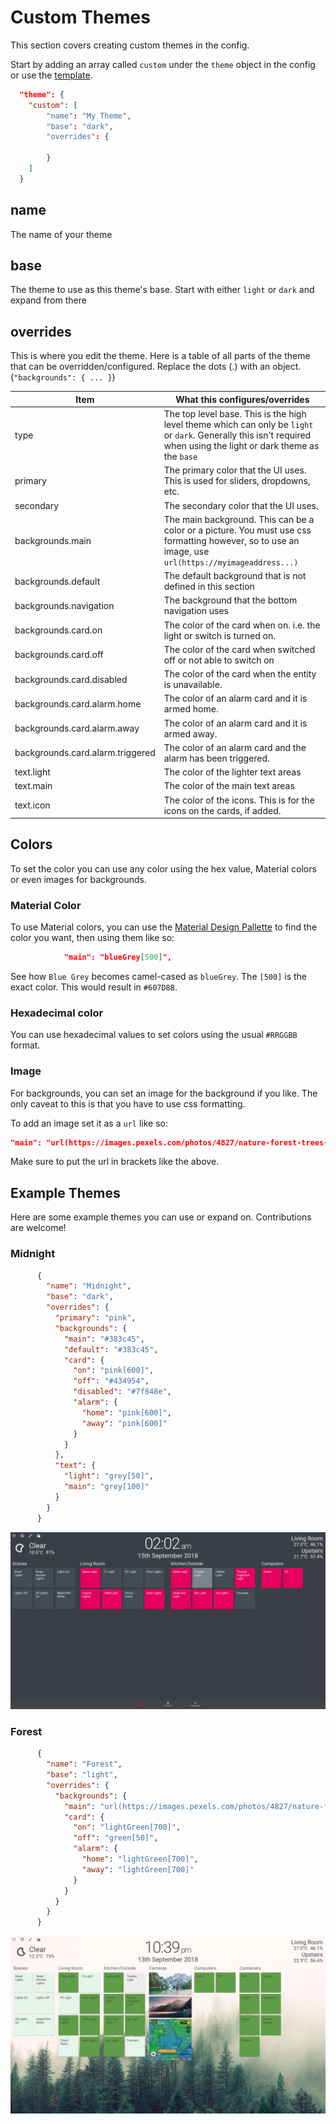 # Custom Themes

This section covers creating custom themes in the config.

Start by adding an array called `custom` under the `theme` object in the
 config or use the [template][template].

```json
  "theme": {
    "custom": [
        "name": "My Theme",
        "base": "dark",
        "overrides": {

        }
    ]
  }
```

## name

The name of your theme

## base

The theme to use as this theme's base. Start with either `light` or `dark` and
 expand from there

## overrides

This is where you edit the theme. Here is a table of all parts of the theme
 that can be overridden/configured. Replace the dots (.) with an object.
 (`"backgrounds": { ... }`)

| Item                             | What this configures/overrides                                                                                                                                       |
| -------------------------------- | -------------------------------------------------------------------------------------------------------------------------------------------------------------------- |
| type                             | The top level base. This is the high level theme which can only be `light` or `dark`. Generally this isn't required when using the light or dark theme as the `base` |
| primary                          | The primary color that the UI uses. This is used for sliders, dropdowns, etc.                                                                                        |
| secondary                        | The secondary color that the UI uses.                                                                                                                                |
| backgrounds.main                 | The main background. This can be a color or a picture. You must use css formatting however, so to use an image, use `url(https://myimageaddress...)`                 |
| backgrounds.default              | The default background that is not defined in this section                                                                                                           |
| backgrounds.navigation           | The background that the bottom navigation uses                                                                                                                       |
| backgrounds.card.on              | The color of the card when on. i.e. the light or switch is turned on.                                                                                                |
| backgrounds.card.off             | The color of the card when switched off or not able to switch on                                                                                                     |
| backgrounds.card.disabled        | The color of the card when the entity is unavailable.                                                                                                                |
| backgrounds.card.alarm.home      | The color of an alarm card and it is armed home.                                                                                                                     |
| backgrounds.card.alarm.away      | The color of an alarm card and it is armed away.                                                                                                                     |
| backgrounds.card.alarm.triggered | The color of an alarm card and the alarm has been triggered.                                                                                                         |
| text.light                       | The color of the lighter text areas                                                                                                                                  |
| text.main                        | The color of the main text areas                                                                                                                                     |
| text.icon                        | The color of the icons. This is for the icons on the cards, if added.                                                                                                |

## Colors

To set the color you can use any color using the hex value, Material colors or
 even images for backgrounds.

### Material Color

To use Material colors, you can use the [Material Design Pallette][md-color]
 to find the color you want, then using them like so:

```json
            "main": "blueGrey[500]",
```

See how `Blue Grey` becomes camel-cased as `blueGrey`. The `[500]` is the
 exact color. This would result in `#607D8B`.

### Hexadecimal color

You can use hexadecimal values to set colors using the usual `#RRGGBB` format.

### Image

For backgrounds, you can set an image for the background if you like.
 The only caveat to this is that you have to use css formatting.

To add an image set it as a `url` like so:

```json
"main": "url(https://images.pexels.com/photos/4827/nature-forest-trees-fog.jpeg)",
```

Make sure to put the url in brackets like the above.

## Example Themes

Here are some example themes you can use or expand on.
 Contributions are welcome!

### Midnight

```json
      {
        "name": "Midnight",
        "base": "dark",
        "overrides": {
          "primary": "pink",
          "backgrounds": {
            "main": "#383c45",
            "default": "#383c45",
            "card": {
              "on": "pink[600]",
              "off": "#434954",
              "disabled": "#7f848e",
              "alarm": {
                "home": "pink[600]",
                "away": "pink[600]"
              }
            }
          },
          "text": {
            "light": "grey[50]",
            "main": "grey[100]"
          }
        }
      }
```

![Midnight Theme][theme-midnight]

### Forest

```json
      {
        "name": "Forest",
        "base": "light",
        "overrides": {
          "backgrounds": {
            "main": "url(https://images.pexels.com/photos/4827/nature-forest-trees-fog.jpeg)",
            "card": {
              "on": "lightGreen[700]",
              "off": "green[50]",
              "alarm": {
                "home": "lightGreen[700]",
                "away": "lightGreen[700]"
              }
            }
          }
        }
      }
```

![Forest Theme][theme-forest]

[template]: https://git.timmo.xyz/home-panel/template/
[md-color]: https://material.io/design/color/#tools-for-picking-colors
[theme-midnight]: https://raw.githubusercontent.com/timmo001/home-panel/master/docs/resources/theme-midnight.png
[theme-forest]: https://raw.githubusercontent.com/timmo001/home-panel/master/docs/resources/theme-forest.png
